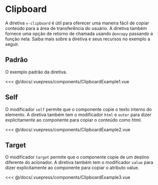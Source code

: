 # Clipboard

A diretiva `v-clipboard` é útil para oferecer uma maneira fácil de copiar conteúdo para a área de transferência do usuário. A diretiva também fornece uma opção de retorno de chamada usando `@oncopy` passando a função nela. Saiba mais sobre a diretiva e seus recursos no exemplo a seguir.

## Padrão

O exemplo padrão da diretiva.

<clipboard-example-1 />

<<< @/docs/.vuepress/components/ClipboardExample1.vue

## Self

O modificador `self` permite que o componente copie o texto interno do elemento. A diretiva também tem o modificador `html` e `outer` para dizer explicitamente ao componente para copiar o conteúdo como html.

<clipboard-example-2 />

<<< @/docs/.vuepress/components/ClipboardExample2.vue

## Target

O modificador `target` permite que o componente copie de um destino diferente do acionador. A diretiva também tem o modificador `value` para dizer explicitamente ao componente para copiar o atributo value.

<clipboard-example-3 />

<<< @/docs/.vuepress/components/ClipboardExample3.vue
